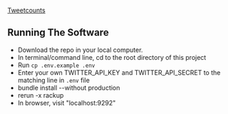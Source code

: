 <a href="http://tweetcounts.herokuapp.com/" target="_blank">Tweetcounts</a>

## Running The Software

* Download the repo in your local computer.
* In terminal/command line, cd to the root directory of this project
* Run `cp .env.example .env`
* Enter your own TWITTER_API_KEY and TWITTER_API_SECRET to the matching line in `.env` file
* bundle install --without production
* rerun -x rackup
* In browser, visit "localhost:9292"
